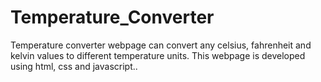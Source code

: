 # Temperature_Converter
Temperature converter webpage can convert any celsius, fahrenheit and kelvin values to different temperature units. This webpage is developed using html, css and javascript..
